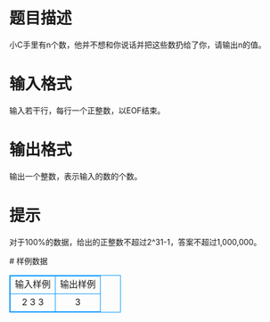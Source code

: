 # 

 
 # 题目描述 
<p>小C手里有n个数，他并不想和你说话并把这些数扔给了你，请输出n的值。</p> 

 
 # 输入格式 
<p>输入若干行，每行一个正整数，以EOF结束。</p> 

 
 # 输出格式 
<p>输出一个整数，表示输入的数的个数。</p> 

 
 # 提示 
<p>对于100%的数据，给出的正整数不超过2^31-1，答案不超过1,000,000。</p> 
# 样例数据
<style>
        table,table tr th, table tr td { border:1px solid #0094ff; }
        table { width: 200px; min-height: 25px; line-height: 25px; text-align: center; border-collapse: collapse;}   
    </style>
<table>
	<tr>
		<td>输入样例</td>
		<td>输出样例</td>
	</tr>
<tr><td>2
3
3</td><td>3</td></tr></table>
